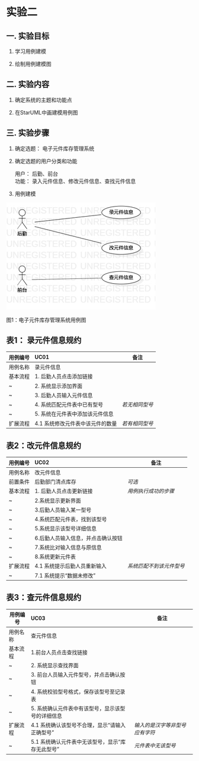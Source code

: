 # 实验二

## 一. 实验目标

1. 学习用例建模

2. 绘制用例建模图

## 二. 实验内容

1. 确定系统的主题和功能点  

2. 在StarUML中画建模用例图

 ## 三. 实验步骤
 
1. 确定选题： 电子元件库存管理系统 

2. 确定选题的用户分类和功能  

    用户： 后勤、前台  
    功能： 录入元件信息、修改元件信息、查找元件信息 
    
3. 用例建模

  ![用例图](./lab2_UseCaseDiagram1.jpg)
  
  图1：电子元件库存管理系统用例图

## 表1： 录元件信息规约

用例编号  | UC01 | 备注  
-|:-|-  
用例名称  | 录元件信息  |    
基本流程  | 1. 后勤人员点击添加链接  |    
~| 2. 系统显示添加界面  |   
~| 3. 后勤人员输入元件信息  |   
~| 4. 系统匹配元件表中已有型号  |*若无相同型号*   
~| 5. 系统在元件表中添加该元件信息  |  
扩展流程  | 4.1 系统修改元件表中该元件的数量  | *若有相同型号*  


## 表2：改元件信息规约  

用例编号  | UC02 | 备注  
-|:-|-  
用例名称  | 改元件信息  |   
前置条件  | 后勤部门清点库存     | *可选*   
基本流程  | 1. 后勤人员点击更新链接  |*用例执行成功的步骤*    
~| 2.系统显示更新界面  |  
~| 3.后勤人员输入某一型号  |  
~| 4.系统匹配元件表，找到该型号  |   
~| 5.系统显示该型号详细信息  |
~| 6.后勤人员输入信息，并点击确认按钮   |   
~| 7.系统比对输入信息与原信息 |
~| 8.系统更新元件表   |   
扩展流程  | 4.1 系统提示后勤人员重新输入  |*系统匹配不到该元件型号*  
~| 7.1 系统提示“数据未修改”   |   

## 表3：查元件信息规约  

用例编号  | UC03 | 备注  
-|:-|-  
用例名称  | 查元件信息  |    
基本流程  | 1.前台人员点击查找链接  |    
~| 2. 系统显示查找界面      |   
~| 3. 前台人员输入元件型号，并点击确认按钮  |   
~| 4. 系统校验型号格式，保存该型号至记录表 |  
~| 5. 系统确认元件表中有该型号，显示该型号的详细信息  |
扩展流程  | 4.1 系统确认该型号不合理，显示“请输入正确型号”  |*输入的是汉字等非型号应有字符*   
~| 5.1 系统确认元件表中无该型号，显示“库存无此型号”  |*元件表中无该型号*



